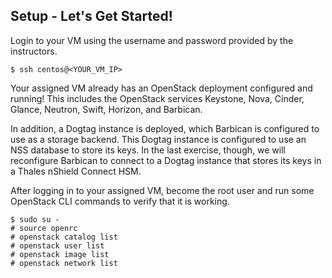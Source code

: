 ## Setup - Let's Get Started!
Login to your VM using the username and password provided by the instructors.

    $ ssh centos@<YOUR_VM_IP>

Your assigned VM already has an OpenStack deployment configured and running!   This includes the OpenStack services Keystone, Nova, Cinder, Glance, Neutron, Swift, Horizon, and Barbican.

In addition, a Dogtag instance is deployed, which Barbican is configured to use as a storage backend.  This Dogtag instance is configured to use an NSS database to store its keys.  In the last exercise, though, we will reconfigure Barbican to connect to a Dogtag instance that stores its keys in a Thales nShield Connect HSM.

After logging in to your assigned VM, become the root user and run some OpenStack CLI commands to verify that it is working.

    $ sudo su -
    # source openrc
    # openstack catalog list
    # openstack user list
    # openstack image list
    # openstack network list
